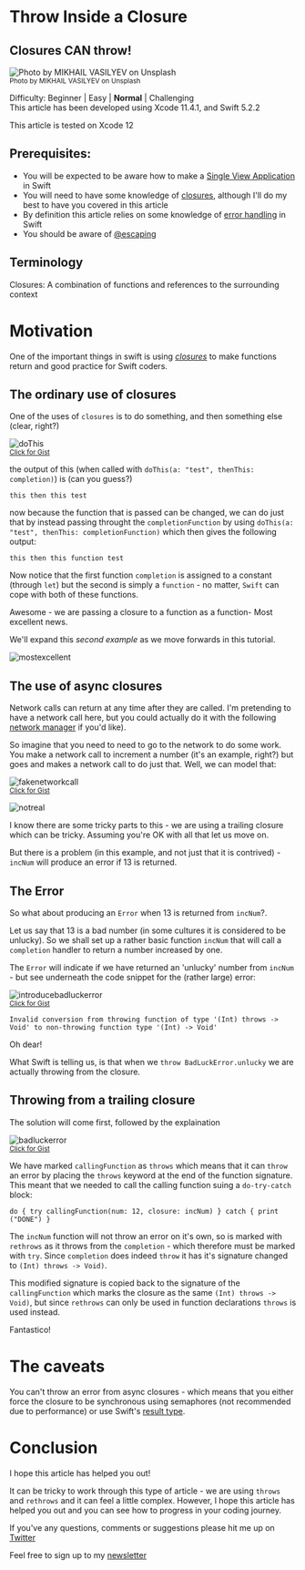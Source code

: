# Throw Inside a Closure
## Closures CAN throw!

![Photo by MIKHAIL VASILYEV on Unsplash](Images/0*rhklgLy_7RgZ-7Jz.jpeg)<br/>
<sub>Photo by MIKHAIL VASILYEV on Unsplash<sub>

Difficulty: Beginner | Easy | **Normal** | Challenging<br/>
This article has been developed using Xcode 11.4.1, and Swift 5.2.2

This article is tested on Xcode 12

## Prerequisites: 
* You will be expected to be aware how to make a [Single View Application](https://medium.com/swlh/your-first-ios-application-using-xcode-9983cf6efb71) in Swift
* You will need to have some knowledge of [closures](https://medium.com/swift-coding/swift-closures-c14cb7aa2170), although I'll do my best to have you covered in this article
* By definition this article relies on some knowledge of [error handling](https://medium.com/better-programming/error-handing-in-swift-dda6e3fb1c65) in Swift
* You should be aware of [@escaping](https://medium.com/@stevenpcurtis.sc/what-is-the-difference-between-escaping-and-nonescaping-closures-in-swift-3ba6a8276105)

## Terminology
Closures: A combination of functions and references to the surrounding context

# Motivation
One of the important things in swift is using [*closures*](https://medium.com/swift-coding/swift-closures-c14cb7aa2170) to make functions return and good practice for Swift coders.

## The ordinary use of closures
One of the uses of `closures` is to do something, and then something else (clear, right?)

![doThis](Images/doThis.png)<br>
<sub>[Click for Gist](https://gist.github.com/stevencurtis/ba8ef46546d7847e9f9285589e8f2461)<sub>

the output of this (when called with `doThis(a: "test", thenThis: completion)`)  is (can you guess?)

`this
then this test`

now because the function that is passed can be changed, we can do just that by instead passing throught the `completionFunction` by using `doThis(a: "test", thenThis: completionFunction)` which then gives the following output:

`this
then this function test`

Now notice that the first function `completion` is assigned to a constant (through `let`) but the second is simply a `function` - no matter, `Swift` can cope with both of these functions. 

Awesome - we are passing a closure to a function as a function- Most excellent news. 

We'll expand this *second example* as we move forwards in this tutorial.

![mostexcellent](Images/mostexcellent.jpeg)<br>

## The use of async closures
Network calls can return at any time after they are called. I'm pretending to have a network call here, but you could actually do it with the following [network manager](https://medium.com/@stevenpcurtis.sc/my-basic-httpmanager-in-swift-db2be1e340c2) if you'd like).

So imagine that you need to need to go to the network to do some work. You make a network call to increment a number (it's an example, right?) but goes and makes a network call to do just that. Well, we can model that:

![fakenetworkcall](Images/fakenetworkcall.png)<br>
<sub>[Click for Gist](https://gist.github.com/stevencurtis/3f02ba5d920c83e31aad1ea282f451e3)<sub>

![notreal](Images/notreal.jpeg)<br>

I know there are some tricky parts to this -  we are using a trailing closure which can be tricky. Assuming you're OK with all that let us move on. 

But there is a problem (in this example, and not just that it is contrived) - `incNum` will produce an error if 13 is returned.

## The Error
So what about producing an `Error` when 13 is returned from `incNum`?. 

Let us say that 13 is a bad number (in some cultures it is considered to be unlucky). So we shall set up a rather basic function `incNum` that will call a `completion` handler to return a number increased by one.

The `Error` will indicate if we have returned an 'unlucky' number from `incNum` - but see underneath the code  snippet for the (rather large) error:

![introducebadluckerror](Images/introducebadluckerror.png)<br>
<sub>[Click for Gist](https://gist.github.com/stevencurtis/ecfa9f58e8099a4700dae57dba954776)<sub>

`Invalid conversion from throwing function of type '(Int) throws -> Void' to non-throwing function type '(Int) -> Void'`

Oh dear!

What Swift is telling us, is that when we `throw BadLuckError.unlucky` we are actually throwing from the closure.

## Throwing from a trailing closure
The solution will come first, followed by the explaination

![badluckerror](Images/badluckerror.png)<br>
<sub>[Click for Gist](https://gist.github.com/stevencurtis/a297dc461ce139d92fb67cfb681cdc3b)<sub>

We have marked `callingFunction` as `throws` which means that it can `throw` an error by placing the `throws` keyword at the end of the function signature. This meant that we needed to call the calling function suing a `do-try-catch` block:

`do {
    try callingFunction(num: 12, closure: incNum)
}
catch {
    print ("DONE")
}`

The `incNum` function will not throw an error on it's own, so is marked with `rethrows` as it throws from the `completion` - which therefore must be marked with `try`.  Since `completion` does indeed `throw` it has it's signature changed to `(Int) throws -> Void)`.

This modified signature is copied back to the signature of the `callingFunction`  which marks the closure as the same `(Int) throws -> Void)`, but since `rethrows` can only be used in function declarations `throws` is used instead.

Fantastico!

# The caveats
You can't throw an error from async closures - which means that you either force the closure to be synchronous using semaphores (not recommended due to performance) or use Swift's [result type](https://medium.com/@stevenpcurtis.sc/result-type-in-swift-1b4e2a84f2c2).

# Conclusion
I hope this article has helped you out!

It can be tricky to work through this type of article - we are using `throws` and `rethrows` and it can feel a little complex. However, I hope this article has helped you out and you can see how to progress in your coding journey.

If you've any questions, comments or suggestions please hit me up on [Twitter](https://twitter.com/stevenpcurtis) 

Feel free to sign up to my [newsletter](https://slidetosubscribe.com/embed/swiftcoding/)
